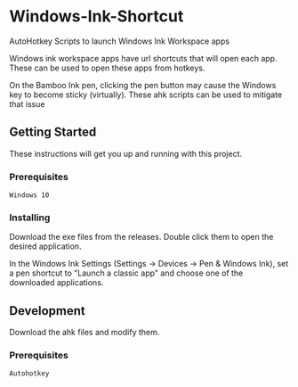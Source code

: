 # Windows-Ink-Shortcut
AutoHotkey Scripts to launch Windows Ink Workspace apps

Windows ink workspace apps have url shortcuts that will open each app. These can be used to open these apps from hotkeys.

On the Bamboo Ink pen, clicking the pen button may cause the Windows key to become sticky (virtually). These ahk scripts can be used to mitigate that issue

## Getting Started
These instructions will get you up and running with this project. 

### Prerequisites
```
Windows 10
```

### Installing
Download the exe files from the releases. Double click them to open the desired application.

In the Windows Ink Settings (Settings -> Devices -> Pen & Windows Ink), set a pen shortcut to "Launch a classic app" and choose one of the downloaded applications.

## Development
Download the ahk files and modify them.

### Prerequisites

```
Autohotkey
```
